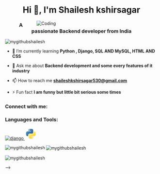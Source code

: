 <h1 align="center">Hi 👋, I'm Shailesh kshirsagar</h1>
<img align="right" alt="Coding" width="400" src="https://i.pinimg.com/originals/54/e3/7d/54e37d8074ebcde1d96c77d7b2a7f310.gif">
<h3 align="center">A passionate Backend developer from India</h3>

<p align="left"> <img src="https://komarev.com/ghpvc/?username=mygithubshailesh&label=Profile%20views&color=0e75b6&style=flat" alt="mygithubshailesh" /> </p>

- 🌱 I’m currently learning **Python , Django, SQL AND MySQL, HTML AND CSS**

- 💬 Ask me about **Backend development and some every features of it industry**

- 📫 How to reach me **shaileshkshirsagar530@gmail.com**

- ⚡ Fun fact **I am funny but little bit serious some times**

<h3 align="left">Connect with me:</h3>
<p align="left">
</p>

<h3 align="left">Languages and Tools:</h3>
<p align="left"> <a href="https://www.djangoproject.com/" target="_blank" rel="noreferrer"> <img src="https://cdn.worldvectorlogo.com/logos/django.svg" alt="django" width="40" height="40"/> </a> <a href="https://www.python.org" target="_blank" rel="noreferrer"> <img src="https://raw.githubusercontent.com/devicons/devicon/master/icons/python/python-original.svg" alt="python" width="40" height="40"/> </a> </p>

<p><img align="left" src="https://github-readme-stats.vercel.app/api/top-langs?username=mygithubshailesh&show_icons=true&locale=en&layout=compact" alt="mygithubshailesh" /></p>

<p>&nbsp;<img align="center" src="https://github-readme-stats.vercel.app/api?username=mygithubshailesh&show_icons=true&locale=en" alt="mygithubshailesh" /></p>

<p><img align="center" src="https://github-readme-streak-stats.herokuapp.com/?user=mygithubshailesh&" alt="mygithubshailesh" /></p>

-->
